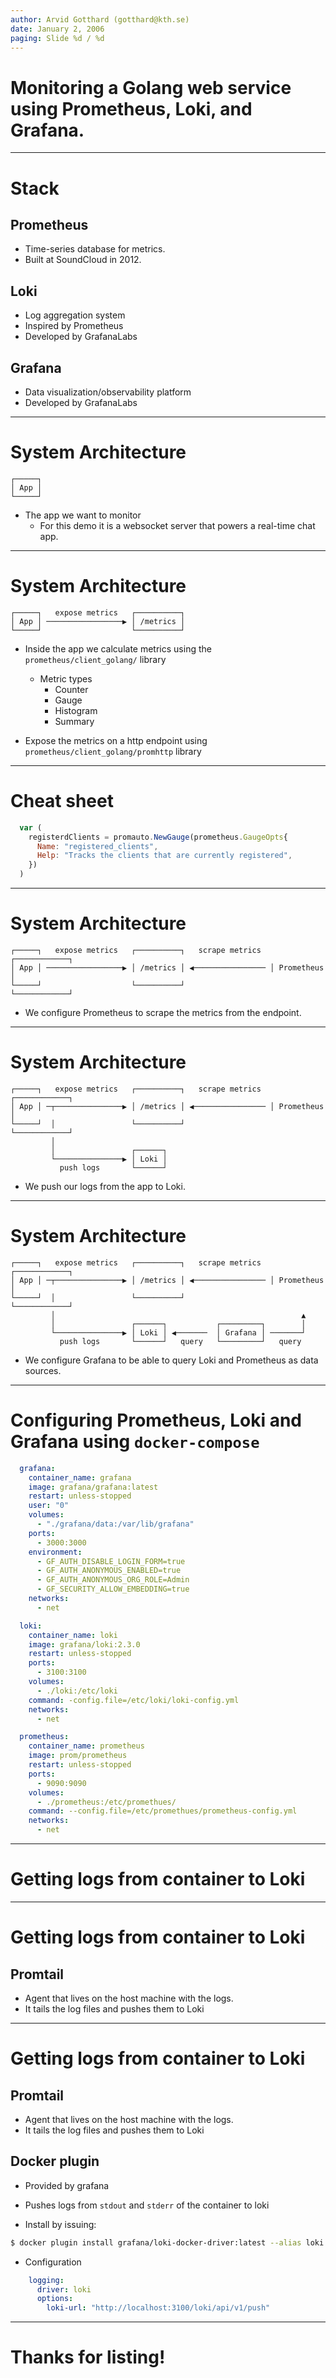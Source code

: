 ```yaml
---
author: Arvid Gotthard (gotthard@kth.se)
date: January 2, 2006
paging: Slide %d / %d
---
```


# Monitoring a Golang web service using Prometheus, Loki, and Grafana.


---

# Stack
 
## Prometheus

- Time-series database for metrics.
- Built at SoundCloud in 2012.

## Loki

- Log aggregation system
- Inspired by Prometheus
- Developed by GrafanaLabs


## Grafana
- Data visualization/observability platform  
- Developed by GrafanaLabs


---

# System Architecture

```
┌─────┐ 
│ App │
└─────┘
```

- The app we want to monitor
  - For this demo it is a websocket server that powers a real-time chat app.


---

# System Architecture

```
┌─────┐   expose metrics   ┌──────────┐
│ App │ ─────────────────▶ │ /metrics │
└─────┘                    └──────────┘
```

- Inside the app we calculate metrics using the `prometheus/client_golang/` library
  - Metric types
    - Counter
    - Gauge
    - Histogram
    - Summary

- Expose the metrics on a http endpoint using `prometheus/client_golang/promhttp` library

---

# Cheat sheet


```js
  var (
    registerdClients = promauto.NewGauge(prometheus.GaugeOpts{
      Name: "registered_clients",
      Help: "Tracks the clients that are currently registered",
    })
  )
```


---

# System Architecture

```
┌─────┐   expose metrics   ┌──────────┐   scrape metrics  ┌────────────┐
│ App │ ─────────────────▶ │ /metrics │ ◀──────────────── │ Prometheus │  
└─────┘                    └──────────┘                   └────────────┘
```

- We configure Prometheus to scrape the metrics from the endpoint.

---

# System Architecture

```
┌─────┐   expose metrics   ┌──────────┐   scrape metrics  ┌────────────┐
│ App │ ─┬───────────────▶ │ /metrics │ ◀──────────────── │ Prometheus │  
└─────┘  │                 └──────────┘                   └────────────┘
         │                                                  
         │                 ┌──────┐ 
         └───────────────▶ │ Loki │
           push logs       └──────┘
```

- We push our logs from the app to Loki.

---

# System Architecture

```
┌─────┐   expose metrics   ┌──────────┐   scrape metrics  ┌────────────┐
│ App │ ─┬───────────────▶ │ /metrics │ ◀──────────────── │ Prometheus │  
└─────┘  │                 └──────────┘                   └────────────┘
         │                                                       ▲
         │                 ┌──────┐           ┌─────────┐        │
         └───────────────▶ │ Loki │ ◀───────  │ Grafana │ ───────┘  
           push logs       └──────┘   query   └─────────┘   query
```

- We configure Grafana to be able to query Loki and Prometheus as data sources.

---

# Configuring Prometheus, Loki and Grafana using `docker-compose`

```yaml
  grafana:
    container_name: grafana
    image: grafana/grafana:latest
    restart: unless-stopped
    user: "0"
    volumes:
      - "./grafana/data:/var/lib/grafana"
    ports:
      - 3000:3000
    environment:
      - GF_AUTH_DISABLE_LOGIN_FORM=true
      - GF_AUTH_ANONYMOUS_ENABLED=true
      - GF_AUTH_ANONYMOUS_ORG_ROLE=Admin
      - GF_SECURITY_ALLOW_EMBEDDING=true
    networks:
      - net

  loki:
    container_name: loki
    image: grafana/loki:2.3.0
    restart: unless-stopped
    ports:
      - 3100:3100
    volumes:
      - ./loki:/etc/loki
    command: -config.file=/etc/loki/loki-config.yml
    networks:
      - net

  prometheus:
    container_name: prometheus
    image: prom/prometheus
    restart: unless-stopped
    ports:
      - 9090:9090
    volumes:
      - ./prometheus:/etc/promethues/
    command: --config.file=/etc/promethues/prometheus-config.yml
    networks:
      - net
```

---

# Getting logs from container to Loki

---

# Getting logs from container to Loki

## Promtail

- Agent that lives on the host machine with the logs.
- It tails the log files and pushes them to Loki

---

# Getting logs from container to Loki

## Promtail

- Agent that lives on the host machine with the logs.
- It tails the log files and pushes them to Loki

## Docker plugin
- Provided by grafana

- Pushes logs from `stdout` and `stderr` of the container to loki

- Install by issuing:

```bash
$ docker plugin install grafana/loki-docker-driver:latest --alias loki --grant-all-permissions
```

- Configuration

```yaml
    logging:
      driver: loki
      options:
        loki-url: "http://localhost:3100/loki/api/v1/push"
```

---

# Thanks for listing!
